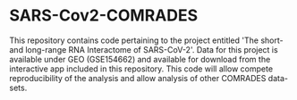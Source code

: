 # SARS-Cov2-COMRADES
This repository contains code pertaining to the project entitled 'The short- and long-range RNA Interactome of SARS-CoV-2'. Data for this project is available under GEO (GSE154662) and available for download from the interactive app included in this repository. This code will allow compete reproducibility of the analysis and allow analysis of other COMRADES data-sets.
